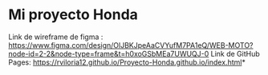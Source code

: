 # Mi proyecto Honda

Link de wireframe de figma : https://www.figma.com/design/OlJBKJpeAaCVYufM7PA1eQ/WEB-MOTO?node-id=2-2&node-type=frame&t=h0xoGSbMEa7UWUQJ-0
Link de GitHub Pages: https://rviloria12.github.io/Proyecto-Honda.github.io/index.html*
